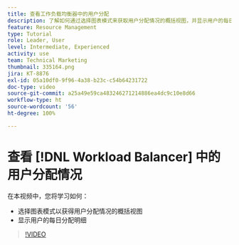 ```yaml
---
title: 查看工作负载均衡器中的用户分配
description: 了解如何通过选择图表模式来获取用户分配情况的概括视图，并显示用户的每日分配明细。
feature: Resource Management
type: Tutorial
role: Leader, User
level: Intermediate, Experienced
activity: use
team: Technical Marketing
thumbnail: 335164.png
jira: KT-8876
exl-id: 05a10df0-9f96-4a38-b23c-c54b64231722
doc-type: video
source-git-commit: a25a49e59ca483246271214886ea4dc9c10e8d66
workflow-type: ht
source-wordcount: '56'
ht-degree: 100%

---
```


# 查看 [!DNL Workload Balancer] 中的用户分配情况

在本视频中，您将学习如何：

* 选择图表模式以获得用户分配情况的概括视图
* 显示用户的每日分配明细

>[!VIDEO](https://video.tv.adobe.com/v/335164/?quality=12&learn=on)
